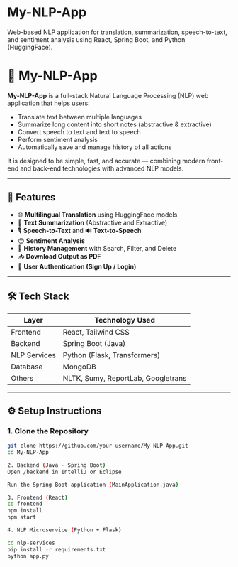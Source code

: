 
# My-NLP-App
Web-based NLP application for translation, summarization, speech-to-text, and sentiment analysis using React, Spring Boot, and Python (HuggingFace).


# 🧠 My-NLP-App

**My-NLP-App** is a full-stack Natural Language Processing (NLP) web application that helps users:

- Translate text between multiple languages
- Summarize long content into short notes (abstractive & extractive)
- Convert speech to text and text to speech
- Perform sentiment analysis
- Automatically save and manage history of all actions

It is designed to be simple, fast, and accurate — combining modern front-end and back-end technologies with advanced NLP models.

---

## 🚀 Features

- 🌐 **Multilingual Translation** using HuggingFace models
- 📝 **Text Summarization** (Abstractive and Extractive)
- 🎙️ **Speech-to-Text** and 🔊 **Text-to-Speech**
- 😊 **Sentiment Analysis**
- 💾 **History Management** with Search, Filter, and Delete
- 📥 **Download Output as PDF**
- 🔐 **User Authentication (Sign Up / Login)**

---

## 🛠️ Tech Stack

| Layer        | Technology Used                    |
| ------------ | ---------------------------------- |
| Frontend     | React, Tailwind CSS                |
| Backend      | Spring Boot (Java)                 |
| NLP Services | Python (Flask, Transformers)       |
| Database     | MongoDB                            |
| Others       | NLTK, Sumy, ReportLab, Googletrans |

---

## ⚙️ Setup Instructions

### 1. Clone the Repository

```bash
git clone https://github.com/your-username/My-NLP-App.git
cd My-NLP-App

2. Backend (Java - Spring Boot)
Open /backend in IntelliJ or Eclipse

Run the Spring Boot application (MainApplication.java)

3. Frontend (React)
cd frontend
npm install
npm start

4. NLP Microservice (Python + Flask)

cd nlp-services
pip install -r requirements.txt
python app.py
```
